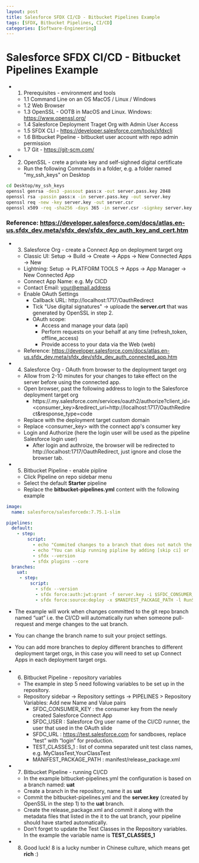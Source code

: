 ```yaml
---
layout: post
title: Salesforce SFDX CI/CD - Bitbucket Pipelines Example
tags: [SFDX, Bitbucket Pipelines, CI/CD]
categories: [Software-Engineering]
---
```


# Salesforce SFDX CI/CD - Bitbucket Pipelines Example

- 1. Prerequisites - environment and tools 
  - 1.1 Command Line on an OS MacOS / Linux / Windows
  - 1.2 Web Browser
  - 1.3 OpenSSL - OOTB in MacOS and Linux. Windows: https://www.openssl.org/
  - 1.4 Salesforce Deployment Traget Org with Admin User Access
  - 1.5 SFDX CLI - https://developer.salesforce.com/tools/sfdxcli
  - 1.6 Bitbucket Pipeline - bitbucket user account with repo admin permission
  - 1.7 Git - https://git-scm.com/ 

- 2. OpenSSL - crete a private key and self-sighned digital certificate
  - Run the following Commands in a folder, e.g. a folder named "my_ssh_keys" on Desktop
```bash
cd Desktop/my_ssh_keys
openssl genrsa -des3 -passout pass:x -out server.pass.key 2048
openssl rsa -passin pass:x -in server.pass.key -out server.key
openssl req -new -key server.key -out server.csr
openssl x509 -req -sha256 -days 365 -in server.csr -signkey server.key -out server.crt
```
### Reference: https://developer.salesforce.com/docs/atlas.en-us.sfdx_dev.meta/sfdx_dev/sfdx_dev_auth_key_and_cert.htm 

- 3. Salesforce Org - create a Connect App on deployment target org
  - Classic UI: Setup -> Build -> Create -> Apps -> New Connected Apps -> New
  - Lightning: Setup -> PLATFORM TOOLS -> Apps -> App Manager -> New Connected App
  - Connect App Name: e.g. My CICD
  - Contact Email: your@email.address
  - Enable OAuth Settings
    - Callback URL: http://localhost:1717/OauthRedirect
    - Tick "Use digital signatures" -> uploade the **server.crt** that was generated by OpenSSL in step 2.
    - OAuth scope:
      - Access and manage your data (api)
      - Perform requests on your behalf at any time (refresh_token, offline_access)
      - Provide access to your data via the Web (web)
  - Reference: https://developer.salesforce.com/docs/atlas.en-us.sfdx_dev.meta/sfdx_dev/sfdx_dev_auth_connected_app.htm

- 4. Salesforce Org - OAuth from browser to the deployment target org
  - Allow from 2-10 minutes for your changes to take effect on the server before using the connected app.
  - Open browser, past the following address to login to the Salesforce deployment target org
    - https://<org-custome-domain>.my.salesforce.com/services/oauth2/authorize?client_id=<consumer_key>&redirect_uri=http://localhost:1717/OauthRedirect&response_type=code
  - Replace <org-custom-domain> with the deployment target custom domain
  - Replace <consumer_key> with the connect app's consumer key
  - Login and Authorize (here the login user will be used as the pipeline Salesforce login user)
    - After login and authroize, the browser will be redirected to http://localhost:1717/OauthRedirect, just ignore and close the browser tab.


- 5. Bitbucket Pipeline - enable pipline
  - Click Pipeline on repo sidebar menu
  - Select the default **Starter** pipeline
  - Replace the **bitbucket-pipelines.yml** content with the following example
```yaml
image:
  name: salesforce/salesforcedx:7.75.1-slim

pipelines:
  default:
    - step:
        script:
          - echo "Commited changes to a branch that does not match the listed branches in bitbucket-pipelines.yml."
          - echo "You can skip running pipline by adding [skip ci] or [ci skip] (with []) to the git commit message."
          - sfdx --version
          - sfdx plugins --core
  branches:
    uat:
     - step:
         script:
           - sfdx --version
           - sfdx force:auth:jwt:grant -f server.key -i $SFDC_CONSUMER_KEY -u $SFDC_USER -d -s -r $SFDC_URL
           - sfdx force:source:deploy -x $MANIFEST_PACKAGE_PATH -l RunSpecifiedTests -r $TEST_CLASSES_1

```
  - The example will work when changes committed to the git repo branch named “uat” i.e. the CI/CD will automatically run when someone pull-request and merge changes to the uat branch. 
  - You can change the branch name to suit your project settings.
  - You can add more branches to deploy different branches to different deployment target orgs, in this case you will need to set up Connect Apps in each deployment target orgs.

- 6. Bitbucket Pipeline - repository variables
  - The example in step 5 need following variables to be set up in the repository.
  - Repository sidebar -> Repository settings -> PIPELINES > Repository Variables: Add new Name and Value pairs
    - SFDC_CONSUMER_KEY : the consumer key from the newly created Salesforce Connect App
    - SFDC_USER : Salesforce Org user name of the CI/CD runner, the user that used in the OAuth slide
    - SFDC_URL : https://test.salesforce.com  for sandboxes, replace “test” with “login” for production.
    - TEST_CLASSES_1 : list of comma separated unit test class names, e.g. MyClassTest,YourClassTest
    - MANIFEST_PACKAGE_PATH : manifest/release_package.xml

- 7. Bitbucket Pipeline - running CI/CD
  - In the example bitbucket-pipelines.yml the configuration is based on a branch named: **uat**
  - Create a branch in the repository, name it as **uat**
  - Commit the bitbucket-pipelines.yml and the **server.key** (created by OpenSSL in the step 1) to the **uat** branch.
  - Create the release_package.xml and commit it along with the metadata files that listed in the it to the uat branch, your pipeline should have started automatically.
  - Don’t forget to update the Test Classes in the Repository variables. In the example the variable name is **TEST_CLASSES_1**

- 8. Good luck! 8 is a lucky number in Chinese culture, which means get **rich** :)